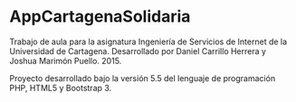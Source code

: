 # AppCartagenaSolidaria
Trabajo de aula para la asignatura Ingeniería de Servicios de Internet de la Universidad de Cartagena. Desarrollado por Daniel Carrillo Herrera y Joshua Marimón Puello. 2015.

Proyecto desarrollado bajo la versión 5.5 del lenguaje de programación PHP, HTML5 y Bootstrap 3.
